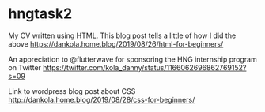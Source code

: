 # hngtask2
My CV written using HTML.
This blog post tells a little of how I did the above
https://dankola.home.blog/2019/08/26/html-for-beginners/

An appreciation to @flutterwave for sponsoring the HNG internship program on Twitter
https://twitter.com/kola_danny/status/1166062696862769152?s=09

Link to wordpress blog post about CSS
http://dankola.home.blog/2019/08/28/css-for-beginners/
